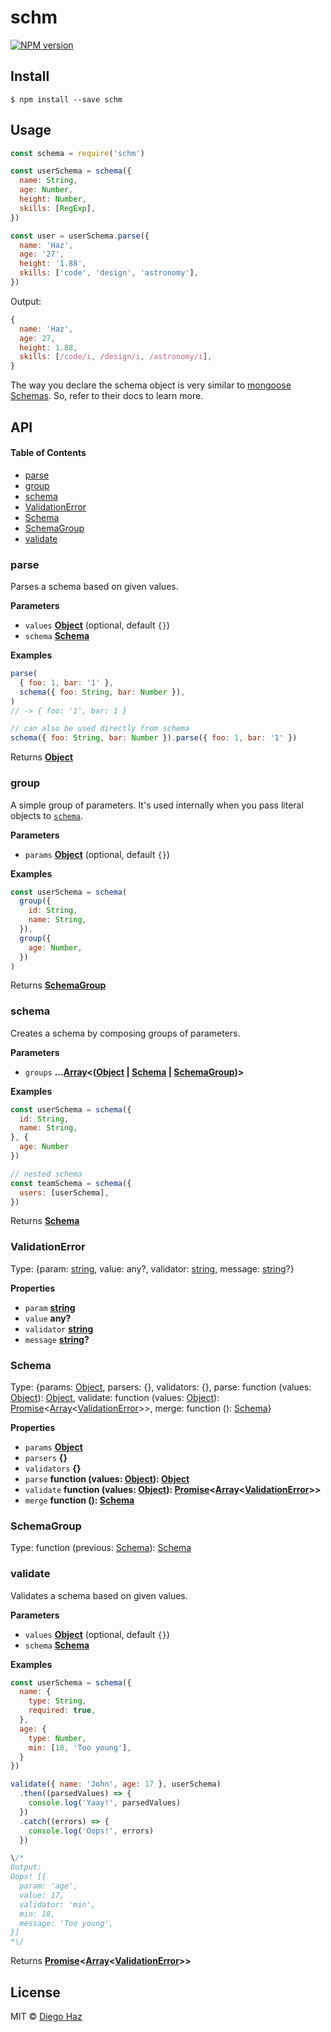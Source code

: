 # schm

[![NPM version](https://img.shields.io/npm/v/schm.svg?style=flat-square)](https://npmjs.org/package/schm)

## Install

    $ npm install --save schm

## Usage

```js
const schema = require('schm')

const userSchema = schema({
  name: String,
  age: Number,
  height: Number,
  skills: [RegExp],
})

const user = userSchema.parse({ 
  name: 'Haz', 
  age: '27', 
  height: '1.88', 
  skills: ['code', 'design', 'astronomy'],
})
```

Output:

```js
{
  name: 'Haz',
  age: 27,
  height: 1.88,
  skills: [/code/i, /design/i, /astronomy/i],
}
```

The way you declare the schema object is very similar to [mongoose Schemas](http://mongoosejs.com/docs/guide.html). So, refer to their docs to learn more.

## API

<!-- Generated by documentation.js. Update this documentation by updating the source code. -->

#### Table of Contents

-   [parse](#parse)
-   [group](#group)
-   [schema](#schema)
-   [ValidationError](#validationerror)
-   [Schema](#schema-1)
-   [SchemaGroup](#schemagroup)
-   [validate](#validate)

### parse

Parses a schema based on given values.

**Parameters**

-   `values` **[Object](https://developer.mozilla.org/docs/Web/JavaScript/Reference/Global_Objects/Object)**  (optional, default `{}`)
-   `schema` **[Schema](#schema)** 

**Examples**

```javascript
parse(
  { foo: 1, bar: '1' },
  schema({ foo: String, bar: Number }),
)
// -> { foo: '1', bar: 1 }

// can also be used directly from schema
schema({ foo: String, bar: Number }).parse({ foo: 1, bar: '1' })
```

Returns **[Object](https://developer.mozilla.org/docs/Web/JavaScript/Reference/Global_Objects/Object)** 

### group

A simple group of parameters. It's used internally when you pass literal
objects to [`schema`](#schema).

**Parameters**

-   `params` **[Object](https://developer.mozilla.org/docs/Web/JavaScript/Reference/Global_Objects/Object)**  (optional, default `{}`)

**Examples**

```javascript
const userSchema = schema(
  group({
    id: String,
    name: String,
  }),
  group({
    age: Number,
  })
)
```

Returns **[SchemaGroup](#schemagroup)** 

### schema

Creates a schema by composing groups of parameters.

**Parameters**

-   `groups` **...[Array](https://developer.mozilla.org/docs/Web/JavaScript/Reference/Global_Objects/Array)&lt;([Object](https://developer.mozilla.org/docs/Web/JavaScript/Reference/Global_Objects/Object) \| [Schema](#schema) \| [SchemaGroup](#schemagroup))>** 

**Examples**

```javascript
const userSchema = schema({
  id: String,
  name: String,
}, {
  age: Number
})

// nested schema
const teamSchema = schema({
  users: [userSchema],
})
```

Returns **[Schema](#schema)** 

### ValidationError

Type: {param: [string](https://developer.mozilla.org/docs/Web/JavaScript/Reference/Global_Objects/String), value: any?, validator: [string](https://developer.mozilla.org/docs/Web/JavaScript/Reference/Global_Objects/String), message: [string](https://developer.mozilla.org/docs/Web/JavaScript/Reference/Global_Objects/String)?}

**Properties**

-   `param` **[string](https://developer.mozilla.org/docs/Web/JavaScript/Reference/Global_Objects/String)** 
-   `value` **any?** 
-   `validator` **[string](https://developer.mozilla.org/docs/Web/JavaScript/Reference/Global_Objects/String)** 
-   `message` **[string](https://developer.mozilla.org/docs/Web/JavaScript/Reference/Global_Objects/String)?** 

### Schema

Type: {params: [Object](https://developer.mozilla.org/docs/Web/JavaScript/Reference/Global_Objects/Object), parsers: {}, validators: {}, parse: function (values: [Object](https://developer.mozilla.org/docs/Web/JavaScript/Reference/Global_Objects/Object)): [Object](https://developer.mozilla.org/docs/Web/JavaScript/Reference/Global_Objects/Object), validate: function (values: [Object](https://developer.mozilla.org/docs/Web/JavaScript/Reference/Global_Objects/Object)): [Promise](https://developer.mozilla.org/docs/Web/JavaScript/Reference/Global_Objects/Promise)&lt;[Array](https://developer.mozilla.org/docs/Web/JavaScript/Reference/Global_Objects/Array)&lt;[ValidationError](#validationerror)>>, merge: function (): [Schema](#schema)}

**Properties**

-   `params` **[Object](https://developer.mozilla.org/docs/Web/JavaScript/Reference/Global_Objects/Object)** 
-   `parsers` **{}** 
-   `validators` **{}** 
-   `parse` **function (values: [Object](https://developer.mozilla.org/docs/Web/JavaScript/Reference/Global_Objects/Object)): [Object](https://developer.mozilla.org/docs/Web/JavaScript/Reference/Global_Objects/Object)** 
-   `validate` **function (values: [Object](https://developer.mozilla.org/docs/Web/JavaScript/Reference/Global_Objects/Object)): [Promise](https://developer.mozilla.org/docs/Web/JavaScript/Reference/Global_Objects/Promise)&lt;[Array](https://developer.mozilla.org/docs/Web/JavaScript/Reference/Global_Objects/Array)&lt;[ValidationError](#validationerror)>>** 
-   `merge` **function (): [Schema](#schema)** 

### SchemaGroup

Type: function (previous: [Schema](#schema)): [Schema](#schema)

### validate

Validates a schema based on given values.

**Parameters**

-   `values` **[Object](https://developer.mozilla.org/docs/Web/JavaScript/Reference/Global_Objects/Object)**  (optional, default `{}`)
-   `schema` **[Schema](#schema)** 

**Examples**

```javascript
const userSchema = schema({
  name: {
    type: String,
    required: true,
  },
  age: {
    type: Number,
    min: [18, 'Too young'],
  }
})

validate({ name: 'John', age: 17 }, userSchema)
  .then((parsedValues) => {
    console.log('Yaay!', parsedValues)
  })
  .catch((errors) => {
    console.log('Oops!', errors)
  })

\/*
Output:
Oops! [{
  param: 'age',
  value: 17,
  validator: 'min',
  min: 18,
  message: 'Too young',
}]
*\/
```

Returns **[Promise](https://developer.mozilla.org/docs/Web/JavaScript/Reference/Global_Objects/Promise)&lt;[Array](https://developer.mozilla.org/docs/Web/JavaScript/Reference/Global_Objects/Array)&lt;[ValidationError](#validationerror)>>** 

## License

MIT © [Diego Haz](https://github.com/diegohaz)
